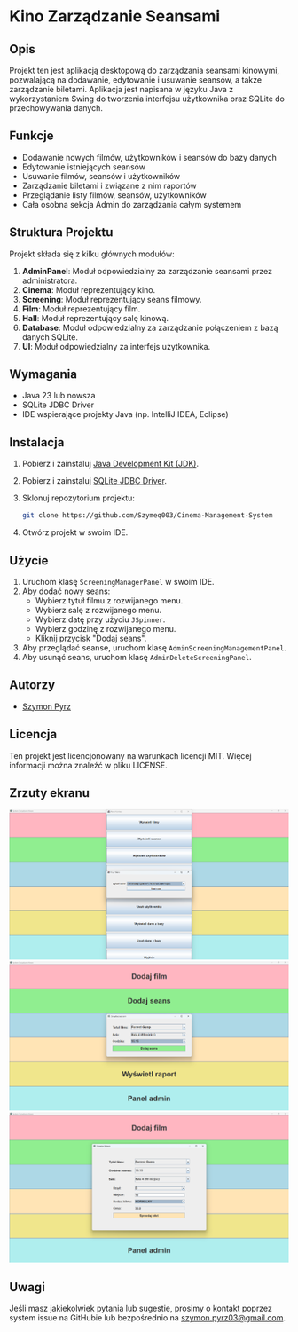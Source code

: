 # Kino Zarządzanie Seansami

## Opis

Projekt ten jest aplikacją desktopową do zarządzania seansami kinowymi, pozwalającą na dodawanie, edytowanie i usuwanie seansów, a także zarządzanie biletami. Aplikacja jest napisana w języku Java z wykorzystaniem Swing do tworzenia interfejsu użytkownika oraz SQLite do przechowywania danych.

## Funkcje

- Dodawanie nowych filmów, użytkowników i seansów do bazy danych
- Edytowanie istniejących seansów
- Usuwanie filmów, seansów i użytkowników
- Zarządzanie biletami i związane z nim raportów
- Przeglądanie listy filmów, seansów, użytkowników
- Cała osobna sekcja Admin do zarządzania całym systemem

## Struktura Projektu

Projekt składa się z kilku głównych modułów:

1. **AdminPanel**: Moduł odpowiedzialny za zarządzanie seansami przez administratora.
2. **Cinema**: Moduł reprezentujący kino.
3. **Screening**: Moduł reprezentujący seans filmowy.
4. **Film**: Moduł reprezentujący film.
5. **Hall**: Moduł reprezentujący salę kinową.
6. **Database**: Moduł odpowiedzialny za zarządzanie połączeniem z bazą danych SQLite.
7. **UI**: Moduł odpowiedzialny za interfejs użytkownika.

## Wymagania

- Java 23 lub nowsza
- SQLite JDBC Driver
- IDE wspierające projekty Java (np. IntelliJ IDEA, Eclipse)

## Instalacja

1. Pobierz i zainstaluj [Java Development Kit (JDK)](https://www.oracle.com/java/technologies/javase-jdk11-downloads.html).
2. Pobierz i zainstaluj [SQLite JDBC Driver](https://github.com/xerial/sqlite-jdbc).
3. Sklonuj repozytorium projektu:

    ```bash
    git clone https://github.com/Szymeq003/Cinema-Management-System
    ```
4. Otwórz projekt w swoim IDE.

## Użycie

1. Uruchom klasę `ScreeningManagerPanel` w swoim IDE.
2. Aby dodać nowy seans:
   - Wybierz tytuł filmu z rozwijanego menu.
   - Wybierz salę z rozwijanego menu.
   - Wybierz datę przy użyciu `JSpinner`.
   - Wybierz godzinę z rozwijanego menu.
   - Kliknij przycisk "Dodaj seans".
3. Aby przeglądać seanse, uruchom klasę `AdminScreeningManagementPanel`.
4. Aby usunąć seans, uruchom klasę `AdminDeleteScreeningPanel`.

## Autorzy

- [Szymon Pyrz](https://github.com/Szymeq003/)

## Licencja

Ten projekt jest licencjonowany na warunkach licencji MIT. Więcej informacji można znaleźć w pliku LICENSE.

## Zrzuty ekranu

![Zarządzanie Seansami](./screenshots/screening_management.png)
![Dodawanie Seansu](./screenshots/add_screening.png)
![Sprzedarz_Biletu](./screenshots/sell_ticket.png)

## Uwagi

Jeśli masz jakiekolwiek pytania lub sugestie, prosimy o kontakt poprzez system issue na GitHubie lub bezpośrednio na [szymon.pyrz03@gmail.com](szymon.pyrz03@gmail.com).
